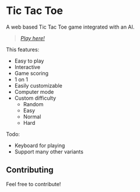 # Tic Tac Toe

A web based Tic Tac Toe game integrated with an AI.

> [*Play here!*](https://vytdev.github.io/tictactoe)

This features:

- Easy to play
- Interactive
- Game scoring
- 1 on 1
- Easily customizable
- Computer mode
- Custom difficulty
    - Random
    - Easy
    - Normal
    - Hard

Todo:

- Keyboard for playing
- Support many other variants

## Contributing

Feel free to contribute!
